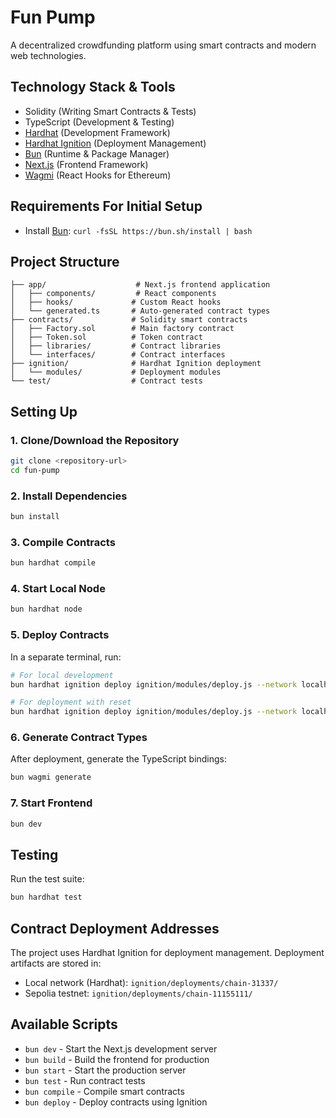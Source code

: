 # Fun Pump

A decentralized crowdfunding platform using smart contracts and modern web technologies.

## Technology Stack & Tools

- Solidity (Writing Smart Contracts & Tests)
- TypeScript (Development & Testing)
- [Hardhat](https://hardhat.org/) (Development Framework)
- [Hardhat Ignition](https://hardhat.org/ignition/docs/getting-started) (Deployment Management)
- [Bun](https://bun.sh/) (Runtime & Package Manager)
- [Next.js](https://nextjs.org/) (Frontend Framework)
- [Wagmi](https://wagmi.sh/) (React Hooks for Ethereum)

## Requirements For Initial Setup

- Install [Bun](https://bun.sh/): `curl -fsSL https://bun.sh/install | bash`

## Project Structure

```
├── app/                    # Next.js frontend application
│   ├── components/         # React components
│   ├── hooks/             # Custom React hooks
│   └── generated.ts       # Auto-generated contract types
├── contracts/             # Solidity smart contracts
│   ├── Factory.sol        # Main factory contract
│   ├── Token.sol          # Token contract
│   ├── libraries/         # Contract libraries
│   └── interfaces/        # Contract interfaces
├── ignition/              # Hardhat Ignition deployment
│   └── modules/           # Deployment modules
└── test/                  # Contract tests
```

## Setting Up

### 1. Clone/Download the Repository
```bash
git clone <repository-url>
cd fun-pump
```

### 2. Install Dependencies
```bash
bun install
```

### 3. Compile Contracts
```bash
bun hardhat compile
```

### 4. Start Local Node
```bash
bun hardhat node
```

### 5. Deploy Contracts
In a separate terminal, run:
```bash
# For local development
bun hardhat ignition deploy ignition/modules/deploy.js --network localhost

# For deployment with reset
bun hardhat ignition deploy ignition/modules/deploy.js --network localhost --reset
```

### 6. Generate Contract Types
After deployment, generate the TypeScript bindings:
```bash
bun wagmi generate
```

### 7. Start Frontend
```bash
bun dev
```

## Testing

Run the test suite:
```bash
bun hardhat test
```

## Contract Deployment Addresses

The project uses Hardhat Ignition for deployment management. Deployment artifacts are stored in:
- Local network (Hardhat): `ignition/deployments/chain-31337/`
- Sepolia testnet: `ignition/deployments/chain-11155111/`

## Available Scripts

- `bun dev` - Start the Next.js development server
- `bun build` - Build the frontend for production
- `bun start` - Start the production server
- `bun test` - Run contract tests
- `bun compile` - Compile smart contracts
- `bun deploy` - Deploy contracts using Ignition